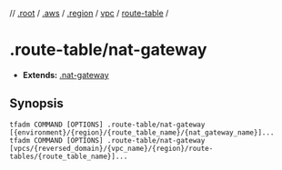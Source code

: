// [.root] / [.aws] / [.region] / [vpc] / [route-table] /

# .route-table/nat-gateway

- **Extends:** [.nat-gateway](../.nat-gateway.md)

## Synopsis

```
tfadm COMMAND [OPTIONS] .route-table/nat-gateway [{environment}/{region}/{route_table_name}/{nat_gateway_name}]...
tfadm COMMAND [OPTIONS] .route-table/nat-gateway [vpcs/{reversed_domain}/{vpc_name}/{region}/route-tables/{route_table_name}]...
```

[.aws]: ../README.md
[.region]: ../.region.md
[.root]: ../../../../.tfadm/resources/README.md
[route-table]: ../route-table.md
[vpc]: ../vpc.md

